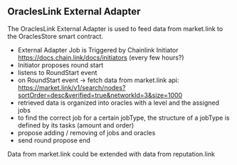  ## OraclesLink External Adapter
 The OraclesLink External Adapter is used to feed data from market.link to the OraclesStore smart contract.

 - External Adapter Job is Triggered by Chainlink Initiator https://docs.chain.link/docs/initiators (every few hours?)
 - Initiator proposes round start
 - listens to RoundStart event
 - on RoundStart event -> fetch data from market.link api: https://market.link/v1/search/nodes?sortOrder=desc&verified=true&networkId=3&size=1000
 - retrieved data is organized into oracles with a level and the assigned jobs
 - to find the correct job for a certain jobType, the structure of a jobType is defined by its tasks (amount and order)
 - propose adding / removing of jobs and oracles
 - send round propose end


Data from market.link could be extended with data from reputation.link

